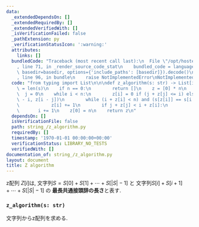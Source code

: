 ```yaml
---
data:
  _extendedDependsOn: []
  _extendedRequiredBy: []
  _extendedVerifiedWith: []
  _isVerificationFailed: false
  _pathExtension: py
  _verificationStatusIcon: ':warning:'
  attributes:
    links: []
  bundledCode: "Traceback (most recent call last):\n  File \"/opt/hostedtoolcache/PyPy/3.7.13/x64/site-packages/onlinejudge_verify/documentation/build.py\"\
    , line 71, in _render_source_code_stat\n    bundled_code = language.bundle(stat.path,\
    \ basedir=basedir, options={'include_paths': [basedir]}).decode()\n  File \"/opt/hostedtoolcache/PyPy/3.7.13/x64/site-packages/onlinejudge_verify/languages/python.py\"\
    , line 96, in bundle\n    raise NotImplementedError\nNotImplementedError\n"
  code: "from typing import List\n\n\ndef z_algorithm(s: str) -> List[int]:\n    n\
    \ = len(s)\n    if n == 0:\n        return []\n    z = [0] * n\n    i = 1\n  \
    \  j = 0\n    while i < n:\n        z[i] = 0 if (j + z[j] <= i) else min(j + z[j]\
    \ - i, z[i - j])\n        while (i + z[i] < n) and (s[z[i]] == s[i + z[i]]):\n\
    \            z[i] += 1\n        if j + z[j] < i + z[i]:\n            j = i\n \
    \       i += 1\n    z[0] = n\n    return z\n"
  dependsOn: []
  isVerificationFile: false
  path: string_/z_algorithm.py
  requiredBy: []
  timestamp: '1970-01-01 00:00:00+00:00'
  verificationStatus: LIBRARY_NO_TESTS
  verifiedWith: []
documentation_of: string_/z_algorithm.py
layout: document
title: Z algorithm
---
```


z配列 $Z[i]$は,
文字列$S=S[0]+S[1]+⋯+S[|S|−1]$ と
文字列$S[i]+S[i+1]+⋯+S[|S|−1]$ の
**最長共通接頭辞の長さ**と表す.

### `z_algorithm(s: str)`

文字列からz配列を求める.
